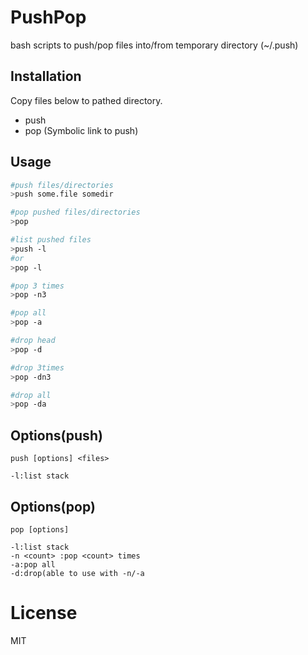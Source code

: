 # PushPop

bash scripts to push/pop files into/from temporary directory (~/.push)

## Installation

Copy files below to pathed directory.

- push
- pop (Symbolic link to push)

## Usage

```bash
#push files/directories
>push some.file somedir

#pop pushed files/directories
>pop

#list pushed files
>push -l
#or
>pop -l

#pop 3 times
>pop -n3

#pop all
>pop -a

#drop head
>pop -d

#drop 3times
>pop -dn3

#drop all
>pop -da
```

## Options(push)

```
push [options] <files>

-l:list stack
```

## Options(pop)

```
pop [options] 

-l:list stack
-n <count> :pop <count> times
-a:pop all
-d:drop(able to use with -n/-a
```

# License

MIT
